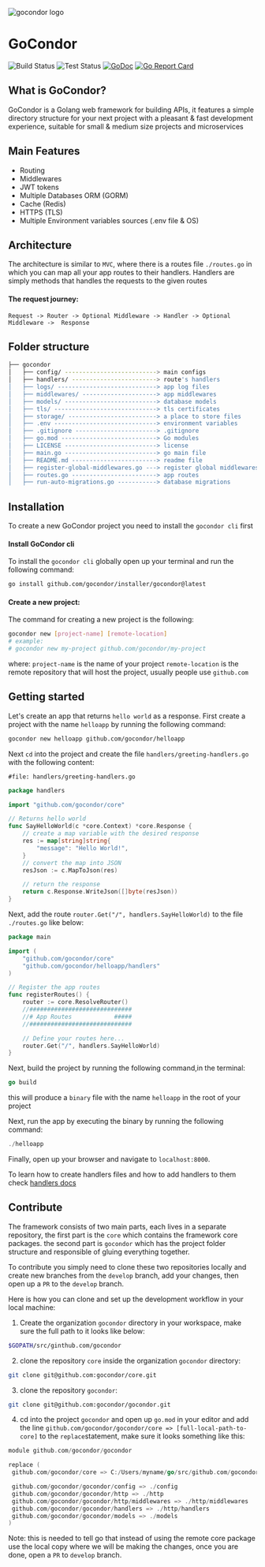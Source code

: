![gocondor logo](https://github.com/gocondor/gocondor.github.io/raw/main/img/logo.png)
# GoCondor

![Build Status](https://github.com/gocondor/gocondor/actions/workflows/build-main.yml/badge.svg)
![Test Status](https://github.com/gocondor/gocondor/actions/workflows/test-main.yml/badge.svg)
[![GoDoc](https://godoc.org/github.com/gocondor/gocondor?status.svg)](https://godoc.org/github.com/gocondor/gocondor)
[![Go Report Card](https://goreportcard.com/badge/github.com/gocondor/gocondor)](https://goreportcard.com/report/github.com/gocondor/gocondor)

## What is GoCondor?
GoCondor is a Golang web framework for building APIs, it features a simple directory structure for your next project with a pleasant & fast development experience, suitable for small & medium size projects and microservices

## Main Features 
- Routing
- Middlewares
- JWT tokens
- Multiple Databases ORM (GORM)
- Cache (Redis)
-  HTTPS (TLS)
- Multiple Environment variables sources (.env file & OS)



## Architecture
The architecture is similar to `MVC`, where there is a routes file `./routes.go` in which you can map all your app routes to their handlers.
Handlers are simply methods that handles the requests to the given routes

#### The request journey:
`Request -> Router -> Optional Middleware -> Handler -> Optional Middleware ->  Response`

## Folder structure 
```bash
├── gocondor
│   ├── config/ --------------------------> main configs
│   ├── handlers/ ------------------------> route's handlers
│   ├── logs/ ----------------------------> app log files
│   ├── middlewares/ ---------------------> app middlewares
│   ├── models/ --------------------------> database models
│   ├── tls/ -----------------------------> tls certificates
│   ├── storage/ -------------------------> a place to store files
│   ├── .env -----------------------------> environment variables 
│   ├── .gitignore -----------------------> .gitignore
│   ├── go.mod ---------------------------> Go modules
│   ├── LICENSE --------------------------> license
│   ├── main.go --------------------------> go main file
│   ├── README.md ------------------------> readme file
│   ├── register-global-middlewares.go ---> register global middlewares
│   ├── routes.go ------------------------> app routes
│   ├── run-auto-migrations.go -----------> database migrations
```

## Installation
To create a new GoCondor project you need to install the `gocondor cli` first

#### Install GoCondor cli
To install the `gocondor cli` globally open up your terminal and run the following command:
```bash
go install github.com/gocondor/installer/gocondor@latest
```

#### Create a new project:
The command for creating a new project is the following:
```bash
gocondor new [project-name] [remote-location]
# example:
# gocondor new my-project github.com/gocondor/my-project
```
where:
`project-name` is the name of your project
`remote-location` is the remote repository that will host the project, usually people use `github.com`


## Getting started
Let's create an app that returns `hello world` as a response.
First create a project with the name `helloapp` by running the following command:
```bash
gocondor new helloapp github.com/gocondor/helloapp
```
Next `cd` into the project and create the file `handlers/greeting-handlers.go` with the following content:

 `#file: handlers/greeting-handlers.go`
```go
package handlers

import "github.com/gocondor/core"

// Returns hello world
func SayHelloWorld(c *core.Context) *core.Response {
	// create a map variable with the desired response
	res := map[string]string{
		"message": "Hello World!",
	}
	// convert the map into JSON
	resJson := c.MapToJson(res)

	// return the response
	return c.Response.WriteJson([]byte(resJson))
}
```
Next, add the route `router.Get("/", handlers.SayHelloWorld)` to the file `./routes.go` like below:

```go
package main

import (
	"github.com/gocondor/core"
	"github.com/gocondor/helloapp/handlers"
)

// Register the app routes
func registerRoutes() {
	router := core.ResolveRouter()
	//#############################
	//# App Routes            #####
	//#############################

	// Define your routes here...
	router.Get("/", handlers.SayHelloWorld)
}
```
Next, build the project by running the following command,in the terminal:
```go
go build
```
this will produce a `binary` file with the name `helloapp` in the root of your project

Next, run the app by executing the binary by running the following command:
```go
./helloapp
```

Finally, open up your browser and navigate to `localhost:8000`.

To learn how to create handlers files and how to add handlers to them check [handlers docs](https://gocondor.github.io/docs/handlers)


## Contribute
The framework consists of two main parts, each lives in a separate repository, the first part is the `core` which contains the framework core packages. the second part is `gocondor` which has the project folder structure and responsible of gluing everything together.

To contribute you simply need to clone these two repositories locally and create new branches from the `develop` branch, add your changes, then open up a `PR` to the `develop` branch.

Here is how you can clone and set up the development workflow in your local machine:

1. Create the organization `gocondor` directory in your workspace, make sure the full path to it looks like below:
```bash
$GOPATH/src/ginthub.com/gocondor
```
2. clone the repository `core` inside the organization `gocondor` directory:
```bash
git clone git@github.com:gocondor/core.git
```
3. clone the repository `gocondor`:
```bash
git clone git@github.com:gocondor/gocondor.git
```
4. cd into the project `gocondor` and open up `go.mod` in your editor and add the line `github.com/gocondor/gocondor/core => [full-local-path-to-core]` to the `replace`statement, make sure it looks something like this:
```go
module github.com/gocondor/gocondor

replace (
 github.com/gocondor/core => C:/Users/myname/go/src/github.com/gocondor/core

 github.com/gocondor/gocondor/config => ./config
 github.com/gocondor/gocondor/http => ./http
 github.com/gocondor/gocondor/http/middlewares => ./http/middlewares
 github.com/gocondor/gocondor/handlers => ./http/handlers
 github.com/gocondor/gocondor/models => ./models
)
```
Note:
this is needed to tell go that instead of using the remote core package use the local copy where we will be making the changes, once you are done, open a `PR` to `develop` branch.
